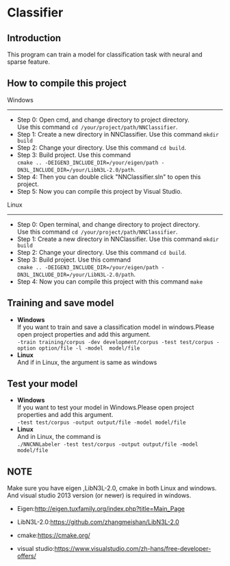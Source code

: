 Classifier
===
Introduction
---
This program can train a model for classification task with neural and sparse feature.</br>

How to compile this project
---
Windows
___
* Step 0: Open cmd, and change directory to project directory. </br> Use this command `cd /your/project/path/NNClassifier`. </br>
* Step 1: Create a new directory in NNClassifier. Use this command `mkdir build` </br>
* Step 2: Change your directory. Use this command `cd build`. </br>
* Step 3: Build project. Use this command </br> `cmake .. -DEIGEN3_INCLUDE_DIR=/your/eigen/path -DN3L_INCLUDE_DIR=/your/LibN3L-2.0/path`. </br>
* Step 4: Then you can double click "NNClassifier.sln" to open this project. </br>
* Step 5: Now you can compile this project by Visual Studio. </br>

Linux
___
* Step 0: Open terminal, and change directory to project directory. </br> Use this command `cd /your/project/path/NNClassifier`. </br>
* Step 1: Create a new directory in NNClassifier. Use this command `mkdir build` </br>
* Step 2: Change your directory. Use this command `cd build`. </br>
* Step 3: Build project. Use this command </br> `cmake .. -DEIGEN3_INCLUDE_DIR=/your/eigen/path -DN3L_INCLUDE_DIR=/your/LibN3L-2.0/path`. </br>
* Step 4: Now you can compile this project with this command `make` </br>


Training and save model
---
* **Windows**</br>
If you want to train and save a classification model in windows.Please open project properties and add this argument. </br>
`-train training/corpus -dev development/corpus -test test/corpus -option option/file -l -model  model/file` </br>
* **Linux**</br>
And if in Linux, the argument is same as windows </br>

Test your model
---
* **Windows**</br>
If you want to test your model in Windows.Please open project properties and add this argument.</br>
`-test test/corpus -output output/file -model model/file` </br>
* **Linux** </br>
And in Linux, the command is </br>
`./NNCNNLabeler -test test/corpus -output output/file -model model/file` </br>


NOTE
---
Make sure you have eigen ,LibN3L-2.0, cmake in both Linux and windows.</br>
And visual studio 2013 version (or newer) is required in windows.</br>

* Eigen:http://eigen.tuxfamily.org/index.php?title=Main_Page </br>
* LibN3L-2.0:https://github.com/zhangmeishan/LibN3L-2.0 </br>
* cmake:https://cmake.org/</br>

* visual studio:https://www.visualstudio.com/zh-hans/free-developer-offers/
